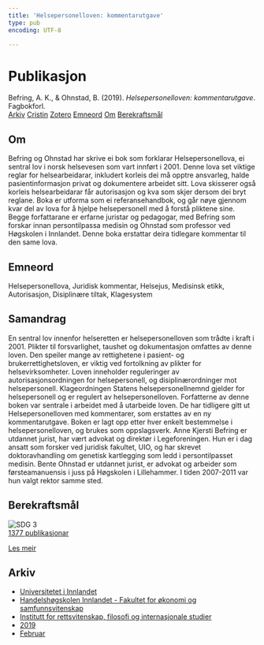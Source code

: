 ```yaml
---
title: 'Helsepersonelloven: kommentarutgave'
type: pub
encoding: UTF-8

---
```

<h1>Publikasjon</h1>
<article id="csl-bib-container-VSBLMIT7" class="csl-bib-container">
  <div class="csl-bib-body"> <div class="csl-entry">Befring, A. K., &#38; Ohnstad, B. (2019). <i>Helsepersonelloven: kommentarutgave</i>. Fagbokforl.</div> </div>
  <div class="csl-bib-buttons">
    <a href="#taxonomy-article-VSBLMIT7" alt="archive" class="csl-bib-button">Arkiv</a>
    <a href="https://app.cristin.no/results/show.jsf?id=1674327" alt="Cristin" class="csl-bib-button">Cristin</a>
    <a href="http://zotero.org/groups/5881554/items/VSBLMIT7" alt="Zotero" class="csl-bib-button">Zotero</a>
    <a href="#keywords-article-VSBLMIT7" alt="keywords" class="csl-bib-button">Emneord</a>
    <a href="#about-article-VSBLMIT7" alt="about_pub" class="csl-bib-button">Om</a>
    <a href="#sdg-article-VSBLMIT7" alt="sdg" class="csl-bib-button">Berekraftsmål</a>
  </div>
  <div id="csl-bib-meta-container-VSBLMIT7"></div>
</article>
<div id="csl-bib-meta-VSBLMIT7" class="csl-bib-meta">
  <article id="about-article-VSBLMIT7" class="about_pub-article">
    <h1>Om</h1>
    Befring og Ohnstad har skrive ei bok som forklarar Helsepersonellova, ei sentral lov i norsk helsevesen som vart innført i 2001. Denne lova set viktige reglar for helsearbeidarar, inkludert korleis dei må opptre ansvarleg, halde pasientinformasjon privat og dokumentere arbeidet sitt. Lova skisserer også korleis helsearbeidarar får autorisasjon og kva som skjer dersom dei bryt reglane. Boka er utforma som ei referansehandbok, og går nøye gjennom kvar del av lova for å hjelpe helsepersonell med å forstå pliktene sine. Begge forfattarane er erfarne juristar og pedagogar, med Befring som forskar innan persontilpassa medisin og Ohnstad som professor ved Høgskolen i Innlandet. Denne boka erstattar deira tidlegare kommentar til den same lova.
  </article>
  <article id="keywords-article-VSBLMIT7" class="keywords-article">
    <h1>Emneord</h1>
    Helsepersonellova, Juridisk kommentar, Helsejus, Medisinsk etikk, Autorisasjon, Disiplinære tiltak, Klagesystem
  </article>
  <article id="abstract-article-VSBLMIT7" class="abstract-article">
    <h1>Samandrag</h1>
    En sentral lov innenfor helseretten er helsepersonelloven som trådte i kraft i 2001. Plikter til forsvarlighet, taushet og dokumentasjon omfattes av denne loven. Den speiler mange av rettighetene i pasient- og brukerrettighetsloven, er viktig ved fortolkning av plikter for helsevirksomheter. Loven inneholder reguleringer av autorisasjonsordningen for helsepersonell, og disiplinærordninger mot helsepersonell. Klageordningen Statens helsepersonellnemnd gjelder for helsepersonell og er regulert av helsepersonelloven. Forfatterne av denne boken var sentrale i arbeidet med å utarbeide loven. De har tidligere gitt ut Helsepersonelloven med kommentarer, som erstattes av en ny kommentarutgave. Boken er lagt opp etter hver enkelt bestemmelse i helsepersonelloven, og brukes som oppslagsverk. Anne Kjersti Befring er utdannet jurist, har vært advokat og direktør i Legeforeningen. Hun er i dag ansatt som forsker ved juridisk fakultet, UIO, og har skrevet doktoravhandling om genetisk kartlegging som ledd i persontilpasset medisin. Bente Ohnstad er utdannet jurist, er advokat og arbeider som førsteamanuensis i juss på Høgskolen i Lillehammer. I tiden 2007-2011 var hun valgt rektor samme sted.
  </article>
  <article id="sdg-article-VSBLMIT7" class="sdg-article">
    <h1>Berekraftsmål</h1>
    <div class="sdg-container"><div id="sdg3" class="sdg">
        <img src="{{< params subfolder >}}images/sdg/sdg03_nn.png" class="image" alt="SDG 3">
        <div class="sdg-overlay">
          <a href="{{< params subfolder >}}nn/archive/?sdg=3#archive" class="sdg-publication-count"><span>1377</span> publikasjonar</a>
          <p><a href="https://fn.no/om-fn/fns-baerekraftsmaal/god-helse-og-livskvalitet?lang=nno-NO" class="sdg-read-more">Les meir</a></p>
        </div>
      </div></div>
  </article>
  <article id="taxonomy-article-VSBLMIT7" class="taxonomy-article">
    <h1>Arkiv</h1>
    <ul>
      <li><a href="{{< params subfolder >}}nn/archive/?key=3DCRN523">Universitetet i Innlandet</a></li>
      <li><a href="{{< params subfolder >}}nn/archive/?key=DU8Q9LN9">Handelshøgskolen Innlandet - Fakultet for økonomi og samfunnsvitenskap</a></li>
      <li><a href="{{< params subfolder >}}nn/archive/?key=ITYAG68H">Institutt for rettsvitenskap, filosofi og internasjonale studier</a></li>
      <li><a href="{{< params subfolder >}}nn/archive/?key=R9ZTQLVS">2019</a></li>
      <li><a href="{{< params subfolder >}}nn/archive/?key=X3GTHB9Q">Februar</a></li>
    </ul>
  </article>
</div>
